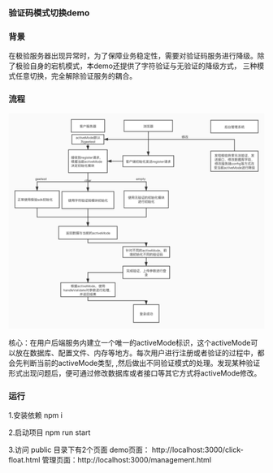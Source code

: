 ###  验证码模式切换demo

### 背景

在极验服务器出现异常时，为了保障业务稳定性，需要对验证码服务进行降级。除了极验自身的宕机模式，本demo还提供了字符验证与无验证的降级方式，
三种模式任意切换，完全解除验证服务的耦合。

### 流程

![](bypass.jpg)

核心：在用户后端服务内建立一个唯一的activeMode标识，这个activeMode可以放在数据库、配置文件、内存等地方。每次用户进行注册或者验证的过程中，都会先判断当前的activeMode类型,
,然后做出不同验证模式的处理。发现某种验证形式出现问题后，便可通过修改数据库或者接口等其它方式将activeMode修改。

### 运行

1.安装依赖
npm i 

2.启动项目
npm run start

3.访问
public 目录下有2个页面
demo页面： http://localhost:3000/click-float.html
管理页面：http://localhost:3000/management.html
